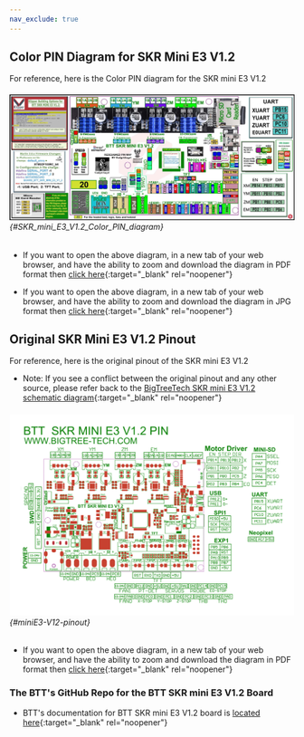 ```yaml
---
nav_exclude: true
---
```

## Color PIN Diagram for SKR Mini E3 V1.2

For reference, here is the Color PIN diagram for the SKR mini E3 V1.2

###### ![](./images/SKR_mini_E3_V1.2_Color_PIN_diagram_300.jpg) {#SKR_mini_E3_V1.2_Color_PIN_diagram}

* If you want to open the above diagram, in a new tab of your web browser, and have the ability to zoom and download the diagram in PDF format then [click here](./images/SKR_mini_E3_V1.2_Color_PIN_diagram_300.pdf){:target="_blank" rel="noopener"}

* If you want to open the above diagram, in a new tab of your web browser, and have the ability to zoom and download the diagram in JPG format then [click here](./images/SKR_mini_E3_V1.2_Color_PIN_diagram_300.jpg){:target="_blank" rel="noopener"}

## Original SKR Mini E3 V1.2 Pinout

For reference, here is the original pinout of the SKR mini E3 V1.2

* Note: If you see a conflict between the original pinout and any other source, please refer back to the [BigTreeTech SKR mini E3 V1.2 schematic diagram](<./images/BTT SKR mini E3 V1.2sch.pdf>){:target="_blank" rel="noopener"}

###### ![](./images/miniE3-V12-pinout.png) {#miniE3-V12-pinout}

* If you want to open the above diagram, in a new tab of your web browser, and have the ability to zoom and download the diagram in PDF format then [click here](<./images/BTT SKR MINI E3 V1.2PIN.pdf>){:target="_blank" rel="noopener"}

### The BTT's GitHub Repo for the BTT SKR mini E3 V1.2 Board

*  BTT's documentation for BTT SKR mini E3 V1.2 board is [located here](https://github.com/bigtreetech/BIGTREETECH-SKR-mini-E3/tree/master/hardware/BTT%20SKR%20MINI%20E3%20V1.2){:target="_blank" rel="noopener"}
